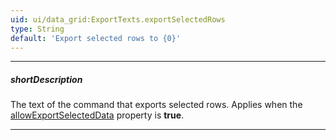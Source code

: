 ```yaml
---
uid: ui/data_grid:ExportTexts.exportSelectedRows
type: String
default: 'Export selected rows to {0}'
---
```

---
##### shortDescription
The text of the command that exports selected rows. Applies when the [allowExportSelectedData](/api-reference/10%20UI%20Components/dxDataGrid/1%20Configuration/export/allowExportSelectedData.md '/Documentation/ApiReference/UI_Components/dxDataGrid/Configuration/export/#allowExportSelectedData') property is **true**.

---
<!--
The `{0}` placeholder gets its value from the [formats](/api-reference/10%20UI%20Components/dxDataGrid/1%20Configuration/export/formats.md '/Documentation/ApiReference/UI_Components/dxDataGrid/Configuration/export/#formats') property. For example, if you specify `formats: ['pdf']`, then the shown text is **Export selected rows to PDF**.

![DevExtreme HTML5 DataGrid Export Selected Rows Text](/images/DataGrid/Export_SelectedRows.png)
-->